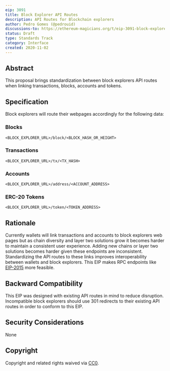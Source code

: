 ```yaml
---
eip: 3091
title: Block Explorer API Routes
description: API Routes for Blockchain explorers
author: Pedro Gomes (@pedrouid)
discussions-to: https://ethereum-magicians.org/t/eip-3091-block-explorer-api-routes/4907
status: Draft
type: Standards Track
category: Interface
created: 2020-11-02
---
```


## Abstract
This proposal brings standardization between block explorers API routes when linking transactions, blocks, accounts and tokens. 

## Specification
Block explorers will route their webpages accordingly for the following data:

### Blocks
`<BLOCK_EXPLORER_URL>/block/<BLOCK_HASH_OR_HEIGHT>`

### Transactions
`<BLOCK_EXPLORER_URL>/tx/<TX_HASH>`

### Accounts
`<BLOCK_EXPLORER_URL>/address/<ACCOUNT_ADDRESS>`

### ERC-20 Tokens
`<BLOCK_EXPLORER_URL>/token/<TOKEN_ADDRESS>`

## Rationale
Currently wallets will link transactions and accounts to block explorers web pages but as chain diversity and layer two solutions grow it becomes harder to maintain a consistent user experience. Adding new chains or layer two solutions becomes harder given these endpoints are inconsistent. Standardizing the API routes to these links improves interoperability between wallets and block explorers. This EIP makes RPC endpoints like [EIP-2015](./eip-2015.md) more feasible.

## Backward Compatibility
This EIP was designed with existing API routes in mind to reduce disruption. Incompatible block explorers should use 301 redirects to their existing API routes in order to conform to this EIP.

## Security Considerations
None

## Copyright
Copyright and related rights waived via [CC0](../LICENSE.md).
